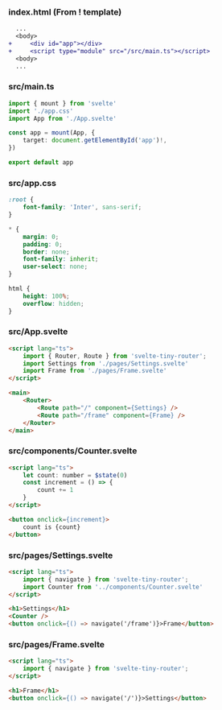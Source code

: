 ### index.html (From ! template)

```diff
  ...
  <body>
+     <div id="app"></div>
+     <script type="module" src="/src/main.ts"></script>
  <body>
  ...

```

### src/main.ts

```ts
import { mount } from 'svelte'
import './app.css'
import App from './App.svelte'

const app = mount(App, {
    target: document.getElementById('app')!,
})

export default app

```

### src/app.css

```css
:root {
    font-family: 'Inter', sans-serif;
}

* {
    margin: 0;
    padding: 0;
    border: none;
    font-family: inherit;
    user-select: none;
}

html {
    height: 100%;
    overflow: hidden;
}

```

### src/App.svelte

```html
<script lang="ts">
    import { Router, Route } from 'svelte-tiny-router';
    import Settings from './pages/Settings.svelte'
    import Frame from './pages/Frame.svelte'
</script>

<main>
    <Router>
        <Route path="/" component={Settings} />
        <Route path="/frame" component={Frame} />
    </Router>
</main>

```

### src/components/Counter.svelte

```html
<script lang="ts">
    let count: number = $state(0)
    const increment = () => {
        count += 1
    }
</script>

<button onclick={increment}>
    count is {count}
</button>

```

### src/pages/Settings.svelte

```html
<script lang="ts">
    import { navigate } from 'svelte-tiny-router';
    import Counter from '../components/Counter.svelte'
</script>

<h1>Settings</h1>
<Counter />
<button onclick={() => navigate('/frame')}>Frame</button>

```

### src/pages/Frame.svelte

```html
<script lang="ts">
    import { navigate } from 'svelte-tiny-router';
</script>

<h1>Frame</h1>
<button onclick={() => navigate('/')}>Settings</button>

```
